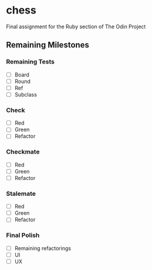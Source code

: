 # chess
Final assignment for the Ruby section of The Odin Project

## Remaining Milestones

### Remaining Tests
- [ ] Board
- [ ] Round
- [ ] Ref
- [ ] Subclass

### Check
- [ ] Red
- [ ] Green
- [ ] Refactor

### Checkmate
- [ ] Red
- [ ] Green
- [ ] Refactor

### Stalemate
- [ ] Red
- [ ] Green
- [ ] Refactor

### Final Polish
- [ ] Remaining refactorings
- [ ] UI
- [ ] UX
